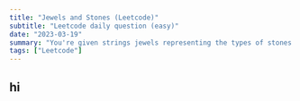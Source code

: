 ```yaml
---
title: "Jewels and Stones (Leetcode)"
subtitle: "Leetcode daily question (easy)"
date: "2023-03-19"
summary: "You're given strings jewels representing the types of stones that are jewels, and stones representing the stones you have. Each character in stones is a type of stone you have. You want to know how many of the stones you have are also jewels."
tags: ["Leetcode"]
---
```


## hi